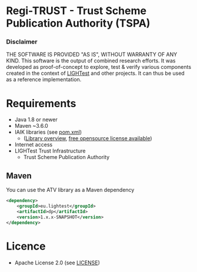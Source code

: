 # Regi-TRUST - Trust Scheme Publication Authority (TSPA)

### Disclaimer

THE SOFTWARE IS PROVIDED "AS IS", WITHOUT WARRANTY OF ANY KIND.
This software is the output of combined research efforts.
It was developed as proof-of-concept to explore, test & verify various components
created in the context of [LIGHTest](https://www.lightest.eu) and other projects. It can thus be used as a reference implementation.

# Requirements

- Java 1.8 or newer
- Maven ~3.6.0
- IAIK libraries (see [pom.xml](./pom.xml#L182-211))
  - ([Library overview](https://jce.iaik.tugraz.at/sic/Products), [free opensource license available](https://jce.iaik.tugraz.at/sic/Sales/Licences/License_for_Open_Source_Projects))
- Internet access
- LIGHTest Trust Infrastructure
  - Trust Scheme Publication Authority

## Maven

You can use the ATV library as a Maven dependency

```xml
<dependency>
    <groupId>eu.lightest</groupId>
    <artifactId>dp</artifactId>
    <version>1.x.x-SNAPSHOT</version>
</dependency>
```

# Licence

- Apache License 2.0 (see [LICENSE](./LICENSE))
